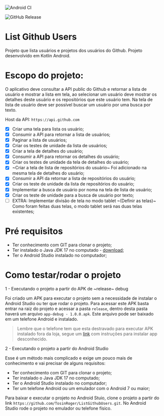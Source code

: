 ![Android CI](https://github.com/TosinRoger/ListGithubUsers/actions/workflows/android_CI_main.yml/badge.svg?branch=main)
<!-- [![Coverage](.github/badges/jacoco.svg)](https://github.com/TosinRoger/ListGithubUsers/actions/workflows/androidCI_main.yml) -->
![GitHub Release](https://img.shields.io/github/v/release/TosinRoger/ListGithubUsers)

# List Github Users

Projeto que lista usuários e projetos dos usuários do Github. Projeto desenvolvido em Kotlin Android.

# Escopo do projeto:
O aplicativo deve consultar a API public do Github e retornar a lista de usuário e mostrar a lista em tela, ao selecionar um usuário deve mostrar os detalhes deste usuário e os repositórios que este usuário tem.
Na tela de lista de usuário deve ser possível buscar um usuário por uma busca por texto.

Host da API: `https://api.github.com`

- [x] Criar uma tela para lista os usuário;
- [x] Consumir a API para retornar a lista de usuários;
- [x] Paginar a lista de usuários;
- [x] Criar os testes de unidade da lista de usuários;
- [x] Criar a tela de detalhes do usuário;
- [x] Consumir a API para retornar os detalhes do usuário;
- [x] Criar os testes de unidade da tela de detalhes do usuário;
- [x] ~Criar a tela de lista de repositórios do usuário~ Foi adicionado na mesma tela de detalhes do usuário;
- [x] Consumir a API da retornar a lista de repositórios do usuário;
- [x] Criar os teste de unidade da lista de repositórios do usuário;
- [x] Implementar a busca de usuário por noma na tela de lista de usuário;
- [x] Criar os teste de unidade para a busca de usuário por texto;
- [ ] EXTRA: Implementar divisão de tela no modo tablet ~(Definir as telas)~ Como foram feitas duas telas, o modo tablet será nas duas telas existentes;

# Pré requisitos
- Ter conhecimento com GIT para clonar o projeto;
- Ter instalado o Java JDK 17 no computado - [download](https://www.oracle.com/java/technologies/downloads/#java17);
- Ter o Android Studio instalado no computador;

# Como testar/rodar o projeto

1 - Executando o projeto a partir do APK de ~release~ debug

Foi criado um APK para executar o projeto sem a necessidade de instalar o Android Studio ou ter que rodar o projeto. Para acessar este APK basta entrar na raiz do projeto e acessar a pasta `release`, dentro desta pasta haverá um arquivo `app-debug - 1.0.0.apk`. Este arquivo pode ser baixado em um telefone Android e instalado.
> Lembre que o telefone tem que esta destravado para executar APK instalado fora da loja, segue um [link](https://support-pt.wd.com/app/answers/detailweb/a_id/28583/~/instalar-aplicativos-móveis-android-manualmente-.apk) com instruções para instalar app desconhecido.

2 - Executando o projeto a partir do Android Studio

Esse é um método mais complicado e exige um pouco mais de conhecimento e vai precisar de alguns requisitos:
- Ter conhecimento com GIT para clonar o projeto;
- Ter instalado o Java JDK 17 no computado;
- Ter o Android Studio instalado no computador;
- Ter um telefone Android ou um emulador com o Android 7 ou maior;

Para baixar e executar o projeto no Android Stuio, clone o projeto a partir do link `https://github.com/TosinRoger/ListGithubUsers.git`. No Android Studio rode o projeto no emulador ou telefone físico.
